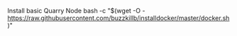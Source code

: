 Install basic Quarry Node
bash -c "$(wget -O - https://raw.githubusercontent.com/buzzkillb/installdocker/master/docker.sh)"
